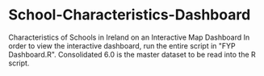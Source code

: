 # School-Characteristics-Dashboard
Characteristics of Schools in Ireland on an Interactive Map Dashboard
In order to view the interactive dashboard, run the entire script in "FYP Dashboard.R".
Consolidated 6.0 is the master dataset to be read into the R script.
